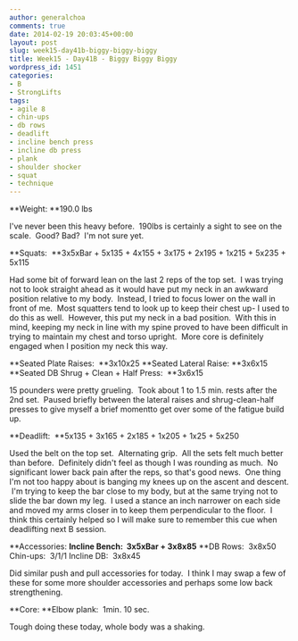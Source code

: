 ```yaml
---
author: generalchoa
comments: true
date: 2014-02-19 20:03:45+00:00
layout: post
slug: week15-day41b-biggy-biggy-biggy
title: Week15 - Day41B - Biggy Biggy Biggy
wordpress_id: 1451
categories:
- B
- StrongLifts
tags:
- agile 8
- chin-ups
- db rows
- deadlift
- incline bench press
- incline db press
- plank
- shoulder shocker
- squat
- technique
---
```


**Weight: **190.0 lbs

I've never been this heavy before.  190lbs is certainly a sight to see on the scale.  Good? Bad?  I'm not sure yet.

**Squats:  **3x5xBar + 5x135 + 4x155 + 3x175 + 2x195 + 1x215 + 5x235 + 5x115

Had some bit of forward lean on the last 2 reps of the top set.  I was trying not to look straight ahead as it would have put my neck in an awkward position relative to my body.  Instead, I tried to focus lower on the wall in front of me.  Most squatters tend to look up to keep their chest up- I used to do this as well.  However, this put my neck in a bad position.  With this in mind, keeping my neck in line with my spine proved to have been difficult in trying to maintain my chest and torso upright.  More core is definitely engaged when I position my neck this way.

**Seated Plate Raises:  **3x10x25
**Seated Lateral Raise: **3x6x15
**Seated DB Shrug + Clean + Half Press:  **3x6x15

15 pounders were pretty grueling.  Took about 1 to 1.5 min. rests after the 2nd set.  Paused briefly between the lateral raises and shrug-clean-half presses to give myself a brief momentto get over some of the fatigue build up.

**Deadlift:  **5x135 + 3x165 + 2x185 + 1x205 + 1x25 + 5x250

Used the belt on the top set.  Alternating grip.  All the sets felt much better than before.  Definitely didn't feel as though I was rounding as much.  No significant lower back pain after the reps, so that's good news.  One thing I'm not too happy about is banging my knees up on the ascent and descent.  I'm trying to keep the bar close to my body, but at the same trying not to slide the bar down my leg.  I used a stance an inch narrower on each side and moved my arms closer in to keep them perpendicular to the floor.  I think this certainly helped so I will make sure to remember this cue when deadlifting next B session.

**Accessories:
**Incline Bench:  3x5xBar + 3x8x85**
**DB Rows:  3x8x50
Chin-ups:  3/1/1
Incline DB:  3x8x45

Did similar push and pull accessories for today.  I think I may swap a few of these for some more shoulder accessories and perhaps some low back strengthening.

**Core:
**Elbow plank:  1min. 10 sec.

Tough doing these today, whole body was a shaking.
